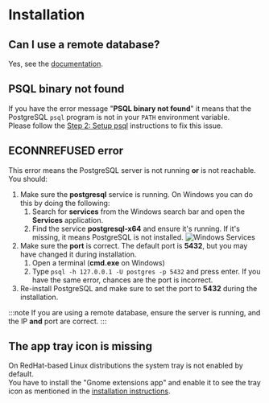 # Installation

## Can I use a remote database?

Yes, see the [documentation](/docs/guides/database#using-a-remote-database).

## PSQL binary not found

If you have the error message "**PSQL binary not found**" it means that the PostgreSQL `psql` program is not in your `PATH` environment variable.  
Please follow the [Step 2: Setup psql](/docs/installation#step-2-setup-psql) instructions to fix this issue.

## ECONNREFUSED error

This error means the PostgreSQL server is not running **or** is not reachable.  
You should:

1. Make sure the **postgresql** service is running. On Windows you can do this by doing the following:
   1. Search for **services** from the Windows search bar and open the **Services** application.
   2. Find the service **postgresql-x64** and ensure it's running. If it's missing, it means PostgreSQL is not installed.
      ![Windows Services](/img/documentation/installation/windows/services.png)
2. Make sure the **port** is correct. The default port is **5432**, but you may have changed it during installation.
   1. Open a terminal (**cmd.exe** on Windows)
   2. Type `psql -h 127.0.0.1 -U postgres -p 5432` and press enter. If you have the same error, chances are the port is incorrect.
3. Re-install PostgreSQL and make sure to set the port to **5432** during the installation.

:::note
If you are using a remote database, ensure the server is running, and the IP **and** port are correct.
:::

## The app tray icon is missing

On RedHat-based Linux distributions the system tray is not enabled by default.  
You have to install the "Gnome extensions app" and enable it to see the tray icon as mentioned in the [installation instructions](/docs/installation#step-3-the-application?os=linux).
